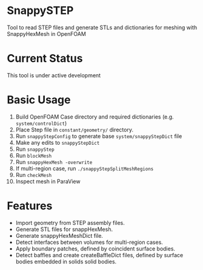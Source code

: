 # SnappySTEP
 Tool to read STEP files and generate STLs and dictionaries for meshing with SnappyHexMesh in OpenFOAM

# Current Status
This tool is under active development

# Basic Usage

1. Build OpenFOAM Case directory and required dictionaries (e.g. `system/controlDict`)
2. Place Step file in `constant/geometry/` directory.
3. Run `snappyStepConfig` to generate base `system/snappyStepDict` file
4. Make any edits to `snappyStepDict`
5. Run `snappyStep`
4. Run `blockMesh`
5. Run `snappyHexMesh -overwrite`
6. If multi-region case, run `./snappyStepSplitMeshRegions`
7. Run `checkMesh`
8. Inspect mesh in ParaView

# Features
* Import geometry from STEP assembly files.
* Generate STL files for snappHexMesh.
* Generate snappyHexMeshDict file.
* Detect interfaces between volumes for multi-region cases.
* Apply boundary patches, defined by coincident surface bodies.
* Detect baffles and create createBaffleDict files, defined by surface bodies embedded in solids solid bodies.
